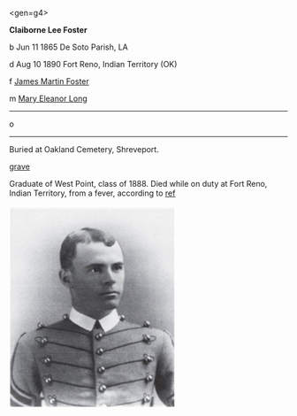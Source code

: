 <gen=g4>

<b>Claiborne Lee Foster</b>

b Jun 11 1865 De Soto Parish, LA

d Aug 10 1890 Fort Reno, Indian Territory (OK)

f [James Martin Foster](../g5/james_martin_foster.md)

m [Mary Eleanor Long](../g5/mary_eleanor_long.md)

<hr>

o

<hr>

Buried at Oakland Cemetery, Shreveport.

[grave](https://www.findagrave.com/memorial/23880509/claiborne-lee-foster)

Graduate of West Point, class of 1888.  Died while on duty at Fort Reno, Indian Territory, from a fever, according to [ref](https://books.google.com/books?id=UeO2CwAAQBAJ&dq=claiborne+lee+foster&source=gbs_navlinks_s)

<img src="../../portraits/claiborne_lee_foster.png" style="width: 300px;" />

